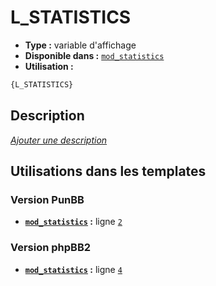 # L_STATISTICS
* __Type :__ variable d'affichage
* __Disponible dans :__ [`mod_statistics`](../tpl/var/mod_statistics.md)
* __Utilisation :__

```html
{L_STATISTICS}
```

## Description
[*Ajouter une description*](https://fa-tvars.appspot.com/var/L_STATISTICS)

## Utilisations dans les templates

### Version PunBB
* __[`mod_statistics`](../tpl/var/mod_statistics.md#readme) :__ ligne [`2`](../tpl/src/punbb/mod_statistics.tpl#L2)

### Version phpBB2
* __[`mod_statistics`](../tpl/var/mod_statistics.md#readme) :__ ligne [`4`](../tpl/src/subsilver/mod_statistics.tpl#L4)